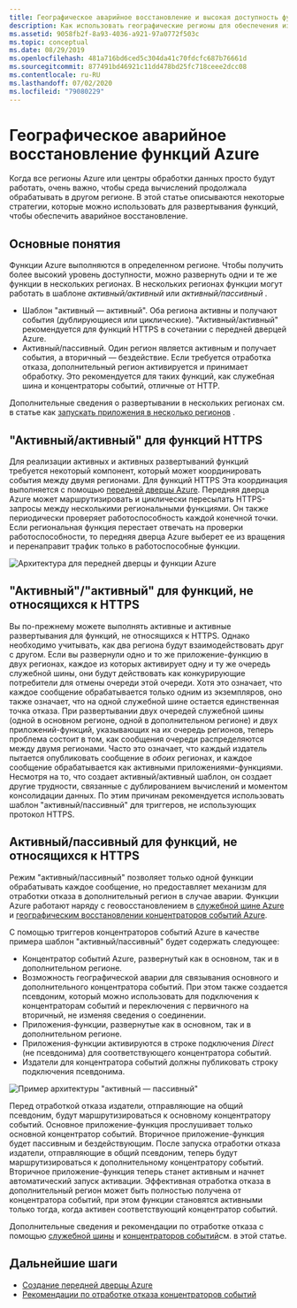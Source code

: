```yaml
---
title: Географическое аварийное восстановление и высокая доступность функций Azure
description: Как использовать географические регионы для обеспечения избыточности и отработки отказа в функциях Azure.
ms.assetid: 9058fb2f-8a93-4036-a921-97a0772f503c
ms.topic: conceptual
ms.date: 08/29/2019
ms.openlocfilehash: 481a716bd6ced5c304da41c70fdcfc687b76661d
ms.sourcegitcommit: 877491bd46921c11dd478bd25fc718ceee2dcc08
ms.contentlocale: ru-RU
ms.lasthandoff: 07/02/2020
ms.locfileid: "79080229"
---
```

# <a name="azure-functions-geo-disaster-recovery"></a>Географическое аварийное восстановление функций Azure

Когда все регионы Azure или центры обработки данных просто будут работать, очень важно, чтобы среда вычислений продолжала обрабатывать в другом регионе.  В этой статье описываются некоторые стратегии, которые можно использовать для развертывания функций, чтобы обеспечить аварийное восстановление.

## <a name="basic-concepts"></a>Основные понятия

Функции Azure выполняются в определенном регионе.  Чтобы получить более высокий уровень доступности, можно развернуть одни и те же функции в нескольких регионах.  В нескольких регионах функции могут работать в шаблоне *активный/активный* или *активный/пассивный* .  

* Шаблон "активный — активный". Оба региона активны и получают события (дублирующиеся или циклические). "Активный/активный" рекомендуется для функций HTTPS в сочетании с передней дверцей Azure.
* Активный/пассивный. Один регион является активным и получает события, а вторичный — бездействие.  Если требуется отработка отказа, дополнительный регион активируется и принимает обработку.  Это рекомендуется для таких функций, как служебная шина и концентраторы событий, отличные от HTTP.

Дополнительные сведения о развертывании в нескольких регионах см. в статье как [запускать приложения в несколько регионов](https://docs.microsoft.com/azure/architecture/reference-architectures/app-service-web-app/multi-region) .

## <a name="activeactive-for-https-functions"></a>"Активный/активный" для функций HTTPS

Для реализации активных и активных развертываний функций требуется некоторый компонент, который может координировать события между двумя регионами.  Для функций HTTPS Эта координация выполняется с помощью [передней дверцы Azure](../frontdoor/front-door-overview.md).  Передняя дверца Azure может маршрутизировать и циклически пересылать HTTPS-запросы между несколькими региональными функциями.  Он также периодически проверяет работоспособность каждой конечной точки.  Если региональная функция перестает отвечать на проверки работоспособности, то передняя дверца Azure выберет ее из вращения и перенаправит трафик только в работоспособные функции.  

![Архитектура для передней дверцы и функции Azure](media/functions-geo-dr/front-door.png)  

## <a name="activeactive-for-non-https-functions"></a>"Активный"/"активный" для функций, не относящихся к HTTPS

Вы по-прежнему можете выполнять активные и активные развертывания для функций, не относящихся к HTTPS.  Однако необходимо учитывать, как два региона будут взаимодействовать друг с другом.  Если вы развернули одно и то же приложение-функцию в двух регионах, каждое из которых активирует одну и ту же очередь служебной шины, они будут действовать как конкурирующие потребители для отмены очереди этой очереди.  Хотя это означает, что каждое сообщение обрабатывается только одним из экземпляров, оно также означает, что на одной служебной шине остается единственная точка отказа.  При развертывании двух очередей служебной шины (одной в основном регионе, одной в дополнительном регионе) и двух приложений-функций, указывающих на их очередь регионов, теперь проблема состоит в том, как сообщения очереди распределяются между двумя регионами.  Часто это означает, что каждый издатель пытается опубликовать сообщение в *обоих* регионах, и каждое сообщение обрабатывается как активными приложениями-функциями.  Несмотря на то, что создает активный/активный шаблон, он создает другие трудности, связанные с дублированием вычислений и моментом консолидации данных.  По этим причинам рекомендуется использовать шаблон "активный/пассивный" для триггеров, не использующих протокол HTTPS.

## <a name="activepassive-for-non-https-functions"></a>Активный/пассивный для функций, не относящихся к HTTPS

Режим "активный/пассивный" позволяет только одной функции обрабатывать каждое сообщение, но предоставляет механизм для отработки отказа в дополнительный регион в случае аварии.  Функции Azure работают наряду с геовосстановлением в [служебной шине Azure](../service-bus-messaging/service-bus-geo-dr.md) и [географическим восстановлении концентраторов событий Azure](../event-hubs/event-hubs-geo-dr.md).

С помощью триггеров концентраторов событий Azure в качестве примера шаблон "активный/пассивный" будет содержать следующее:

* Концентратор событий Azure, развернутый как в основном, так и в дополнительном регионе.
* Возможность географической аварии для связывания основного и дополнительного концентратора событий.  При этом также создается псевдоним, который можно использовать для подключения к концентраторам событий и переключения с первичного на вторичный, не изменяя сведения о соединении.
* Приложения-функции, развернутые как в основном, так и в дополнительном регионе.
* Приложения-функции активируются в строке подключения *Direct* (не псевдонима) для соответствующего концентратора событий. 
* Издатели для концентратора событий должны публиковать строку подключения псевдонима. 

![Пример архитектуры "активный — пассивный"](media/functions-geo-dr/active-passive.png)

Перед отработкой отказа издатели, отправляющие на общий псевдоним, будут маршрутизироваться к основному концентратору событий.  Основное приложение-функция прослушивает только основной концентратор событий.  Вторичное приложение-функция будет пассивным и бездействующим.  После запуска отработки отказа издатели, отправляющие в общий псевдоним, теперь будут маршрутизироваться к дополнительному концентратору событий.  Вторичное приложение-функция теперь станет активным и начнет автоматический запуск активации.  Эффективная отработка отказа в дополнительный регион может быть полностью получена от концентратора событий, при этом функции становятся активными только тогда, когда активен соответствующий концентратор событий.

Дополнительные сведения и рекомендации по отработке отказа с помощью [служебной шины](../service-bus-messaging/service-bus-geo-dr.md) и [концентраторов событий](../event-hubs/event-hubs-geo-dr.md)см. в этой статье.

## <a name="next-steps"></a>Дальнейшие шаги

* [Создание передней дверцы Azure](../frontdoor/quickstart-create-front-door.md)
* [Рекомендации по отработке отказа концентраторов событий](../event-hubs/event-hubs-geo-dr.md#considerations)
